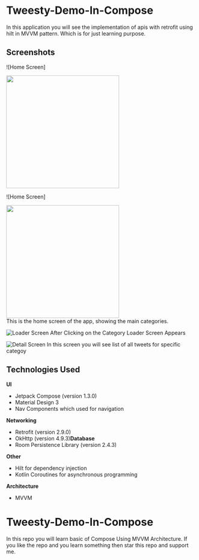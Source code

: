 # Tweesty-Demo-In-Compose
In this application you will see the implementation of apis with retrofit using hilt in MVVM pattern. Which is for just learning purpose.

## Screenshots


![Home Screen]
<div>
    <img src="https://github.com/SherazGhani35/Tweesty-Demo-In-Compose/blob/main/Screenshots/Screenshot_01.png" width="300px">
</div>

![Home Screen]
<div>
    <img src="https://github.com/SherazGhani35/Tweesty-Demo-In-Compose/blob/main/Screenshots/Screenshot_01.png" width="300px">
</div>
This is the home screen of the app, showing the main categories.


![Loader Screen](https://github.com/SherazGhani35/Tweesty-Demo-In-Compose/blob/main/Screenshots/Screenshot_02.png)
After Clicking on the Category Loader Screen Appears


![Detail Screen](https://github.com/SherazGhani35/Tweesty-Demo-In-Compose/blob/main/Screenshots/Screenshot_03.png)
In this screen you will see list of all tweets for specific categoy

## Technologies Used

**UI**
* Jetpack Compose (version 1.3.0)
* Material Design 3
* Nav Components which used for navigation

**Networking**
* Retrofit (version 2.9.0)
* OkHttp (version 4.9.3)**Database**
* Room Persistence Library (version 2.4.3)

**Other**
* Hilt for dependency injection
* Kotlin Coroutines for asynchronous programming


**Architecture**
* MVVM

# Tweesty-Demo-In-Compose
In this repo you will learn basic of Compose Using MVVM Architecture. If you like the repo and you learn something then star this repo and support me.
